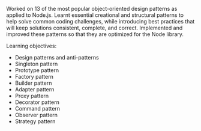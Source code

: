 Worked on 13 of the most popular object-oriented design patterns as applied to Node.js. Learnt essential creational and structural patterns to help solve common coding challenges, while introducing best practices that will keep solutions consistent, complete, and correct. Implemented and improved these patterns so that they are optimized for the Node library.

Learning objectives:
* Design patterns and anti-patterns
* Singleton pattern
* Prototype pattern
* Factory pattern
* Builder pattern
* Adapter pattern
* Proxy pattern
* Decorator pattern
* Command pattern
* Observer pattern
* Strategy pattern
